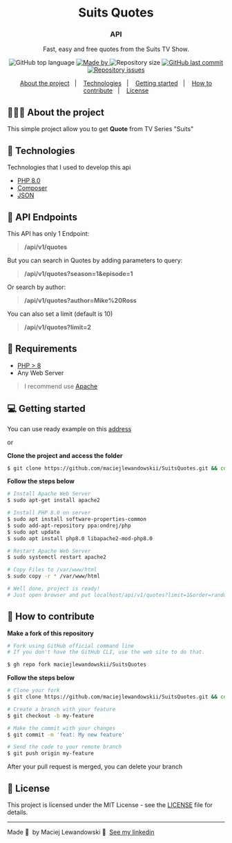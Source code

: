 <!--suppress HtmlDeprecatedAttribute -->
<h1 align="center">
	<!-- <img alt="Logo" src=".github/logo.png" width="200px" /> -->
  Suits Quotes
</h1>

<h3 align="center">
  API
</h3>

<p align="center">Fast, easy and free quotes from the Suits TV Show.</p>

<p align="center">
  <img alt="GitHub top language" src="https://img.shields.io/github/languages/top/maciejlewandowskii/SuitsQuotes">

  <a href="https://www.linkedin.com/in/eliasgcf/">
    <img alt="Made by" src="https://img.shields.io/badge/made%20by-maciejlewandowskii-gree">
  </a>

  <img alt="Repository size" src="https://img.shields.io/github/repo-size/maciejlewandowskii/SuitsQuotes">

  <a href="https://github.com/EliasGcf/readme-template/commits/master">
    <img alt="GitHub last commit" src="https://img.shields.io/github/last-commit/maciejlewandowskii/SuitsQuotes">
  </a>

  <a href="https://github.com/EliasGcf/readme-template/issues">
    <img alt="Repository issues" src="https://img.shields.io/github/issues/maciejlewandowskii/SuitsQuotes">
  </a>
</p>

<p align="center">
  <a href="#-about-the-project">About the project</a>&nbsp;&nbsp;&nbsp;|&nbsp;&nbsp;&nbsp;
  <a href="#-technologies">Technologies</a>&nbsp;&nbsp;&nbsp;|&nbsp;&nbsp;&nbsp;
  <a href="#-getting-started">Getting started</a>&nbsp;&nbsp;&nbsp;|&nbsp;&nbsp;&nbsp;
  <a href="#-how-to-contribute">How to contribute</a>&nbsp;&nbsp;&nbsp;|&nbsp;&nbsp;&nbsp;
  <a href="#-license">License</a>
</p>

## 👨🏻‍💻 About the project

This simple project allow you to get **Quote** from TV Series "Suits"

## 🚀 Technologies

Technologies that I used to develop this api

- [PHP 8.0](https://www.php.net/)
- [Composer](https://getcomposer.org/)
- [JSON](https://www.json.org/)

## 🌱 API Endpoints

This API has only 1 Endpoint:

> **/api/v1/quotes**

But you can search in Quotes by adding parameters to query:

> **/api/v1/quotes?season=1&episode=1**

Or search by author:

> **/api/v1/quotes?author=Mike%20Ross**

You can also set a limit (default is 10)

> **/api/v1/quotes?limit=2**

## 👀 Requirements

- [PHP > 8](https://www.php.net/)
- Any Web Server

> I recommend use [Apache](https://httpd.apache.org/)

## 💻 Getting started

You can use ready example on this [address]()

or

**Clone the project and access the folder**

```bash
$ git clone https://github.com/maciejlewandowskii/SuitsQuotes.git && cd SuitsQuotes
```

**Follow the steps below**

```bash
# Install Apache Web Server
$ sudo apt-get install apache2

# Install PHP 8.0 on server
$ sudo apt install software-properties-common
$ sudo add-apt-repository ppa:ondrej/php
$ sudo apt update
$ sudo apt install php8.0 libapache2-mod-php8.0

# Restart Apache Web Server
$ sudo systemctl restart apache2

# Copy Files to /var/www/html
$ sudo copy -r * /var/www/html

# Well done, project is ready!
# Just open browser and put localhost/api/v1/quotes?limit=1&order=random
```


## 🤔 How to contribute

**Make a fork of this repository**

```bash
# Fork using GitHub official command line
# If you don't have the GitHub CLI, use the web site to do that.

$ gh repo fork maciejlewandowskii/SuitsQuotes
```

**Follow the steps below**

```bash
# Clone your fork
$ git clone https://github.com/maciejlewandowskii/SuitsQuotes.git && cd SuitsQuotes

# Create a branch with your feature
$ git checkout -b my-feature

# Make the commit with your changes
$ git commit -m 'feat: My new feature'

# Send the code to your remote branch
$ git push origin my-feature
```

After your pull request is merged, you can delete your branch

## 📝 License

This project is licensed under the MIT License - see the [LICENSE](LICENSE) file for details.

---

Made 💜 &nbsp;by Maciej Lewandowski 👋 &nbsp;[See my linkedin](https://www.linkedin.com/in/maciejlewandowskii/)